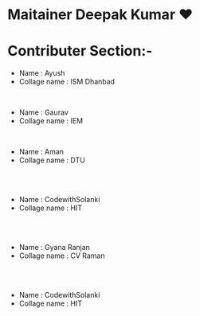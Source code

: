 # Maitainer Deepak Kumar ❤️

# Contributer Section:-

- Name : Ayush
- Collage name : ISM Dhanbad

<br>

- Name : Gaurav
- Collage name : IEM

<br>

- Name : Aman
- Collage name : DTU

<br>
<br>

- Name : CodewithSolanki
- Collage name : HIT

<br>

<br>

- Name : Gyana Ranjan
- Collage name : CV Raman

<br>
<br>

- Name : CodewithSolanki
- Collage name : HIT

<br>
